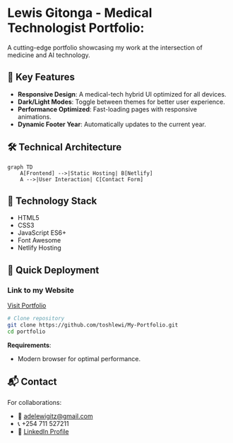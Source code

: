 # Lewis Gitonga - Medical Technologist Portfolio:

A cutting-edge portfolio showcasing my work at the intersection of medicine and AI technology.

## 🌟 Key Features

- **Responsive Design**: A medical-tech hybrid UI optimized for all devices.
- **Dark/Light Modes**: Toggle between themes for better user experience.
- **Performance Optimized**: Fast-loading pages with responsive animations.
- **Dynamic Footer Year**: Automatically updates to the current year.

## 🛠 Technical Architecture

```mermaid
graph TD
    A[Frontend] -->|Static Hosting| B[Netlify]
    A -->|User Interaction| C[Contact Form]
```

## 🧩 Technology Stack

- HTML5
- CSS3
- JavaScript ES6+
- Font Awesome
- Netlify Hosting

## 🚀 Quick Deployment

### Link to my Website

[Visit Portfolio](https://toshlewiportfolio.netlify.app/)

```bash
# Clone repository
git clone https://github.com/toshlewi/My-Portfolio.git
cd portfolio
```

**Requirements**:

- Modern browser for optimal performance.

## 📬 Contact

For collaborations:

- 📧 adelewigitz@gmail.com
- 📞 +254 711 527211
- 🔗 [LinkedIn Profile](https://linkedin.com/in/lewis-gitonga-12783b34a)
